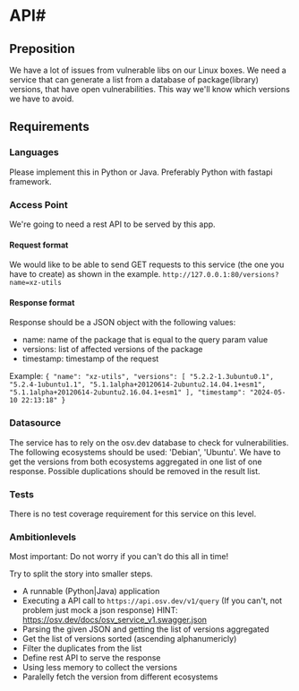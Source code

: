 # API#

## Preposition ##
We have a lot of issues from vulnerable libs on our Linux boxes. 
We need a service that can generate a list from a database of package(library) versions, that have open vulnerabilities.
This way we'll know which versions we have to avoid.
## Requirements ##
### Languages ###
Please implement this in Python or Java. Preferably Python with fastapi framework. 
### Access Point ###
We're going to need a rest API to be served by this app. 
#### Request format ####
We would like to be able to send GET requests to this service (the one you have to create) as shown in the example.
`http://127.0.0.1:80/versions?name=xz-utils`
#### Response format ####
Response should be a JSON object with the following values:
- name: name of the package that is equal to the query param value
- versions: list of affected versions of the package
- timestamp: timestamp of the request

Example: 
`{
    "name": "xz-utils",
    "versions": [
        "5.2.2-1.3ubuntu0.1",
        "5.2.4-1ubuntu1.1",
        "5.1.1alpha+20120614-2ubuntu2.14.04.1+esm1",
        "5.1.1alpha+20120614-2ubuntu2.16.04.1+esm1"
    ],
    "timestamp": "2024-05-10 22:13:18"
}`

### Datasource ###
The service has to rely on the osv.dev database to check for vulnerabilities.
The following ecosystems should be used: 'Debian', 'Ubuntu'. 
We have to get the versions from both ecosystems aggregated in one list of one response. Possible duplications should be removed in the result list.

### Tests ###
There is no test coverage requirement for this service on this level. 

### Ambitionlevels ###
Most important: Do not worry if you can't do this all in time!

Try to split the story into smaller steps.
- A runnable (Python|Java) application
- Executing a API call to `https://api.osv.dev/v1/query` (If you can't, not problem just mock a json response) HINT: https://osv.dev/docs/osv_service_v1.swagger.json
- Parsing the given JSON and getting the list of versions aggregated
- Get the list of versions sorted (ascending alphanumericly)
- Filter the duplicates from the list
- Define rest API to serve the response
- Using less memory to collect the versions
- Paralelly fetch the version from different ecosystems
